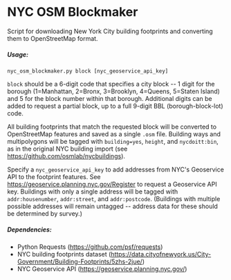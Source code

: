# NYC OSM Blockmaker

Script for downloading New York City building footprints and converting them to OpenStreetMap format.

##### Usage:

`nyc_osm_blockmaker.py block [nyc_geoservice_api_key]`

`block` should be a 6-digit code that specifies a city block -- 1 digit for the borough (1=Manhattan, 2=Bronx, 3=Brooklyn, 4=Queens, 5=Staten Island) and 5 for the block number within that borough. Additional digits can be added to request a partial block, up to a full 9-digit BBL (borough-block-lot) code.

All building footprints that match the requested block will be converted to OpenStreetMap features and saved as a single `.osm` file. Building ways and multipolygons will be tagged with `building=yes`, `height`, and `nycdoitt:bin`, as in the original NYC building import (see https://github.com/osmlab/nycbuildings).

Specify a `nyc_geoservice_api_key` to add addresses from NYC's Geoservice API to the footprint features. See https://geoservice.planning.nyc.gov/Register to request a Geoservice API key. Buildings with only a single address will be tagged with `addr:housenumber`, `addr:street`, and `addr:postcode`. (Buildings with multiple possible addresses will remain untagged -- address data for these should be determined by survey.) 

##### Dependencies:

 * Python Requests (https://github.com/psf/requests)
 * NYC building footprints dataset (https://data.cityofnewyork.us/City-Government/Building-Footprints/5zhs-2jue/)
 * NYC Geoservice API (https://geoservice.planning.nyc.gov/)

